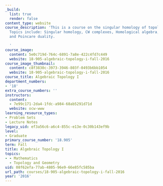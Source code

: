 ```yaml
---
_build:
  list: true
  render: false
content_type: website
course_description: 'This is a course on the singular homology of topological spaces.
  Topics include: Singular homology, CW complexes, Homological algebra, Cohomology,
  and Poincare duality.

  '
course_image:
  content: 5e0c719d-764c-6891-7a8e-422c4fd7c449
  website: 18-905-algebraic-topology-i-fall-2016
course_image_thumbnail:
  content: c8f3830c-3973-3946-803f-0493b6bb1054
  website: 18-905-algebraic-topology-i-fall-2016
course_title: Algebraic Topology I
department_numbers:
- '18'
extra_course_numbers: ''
instructors:
  content:
  - 7e99c171-2da4-1fdc-a984-68ab5291d71d
  website: ocw-www
learning_resource_types:
- Problem Sets
- Lecture Notes
legacy_uid: ef3a56c6-a6c4-855c-e13e-0c30b143ef9b
level:
- Graduate
primary_course_number: '18.905'
term: Fall
title: Algebraic Topology I
topics:
- - Mathematics
  - Topology and Geometry
uid: 08f62efa-77ab-4805-96e9-66e85fc585ba
url_path: courses/18-905-algebraic-topology-i-fall-2016
year: '2016'
---
```

